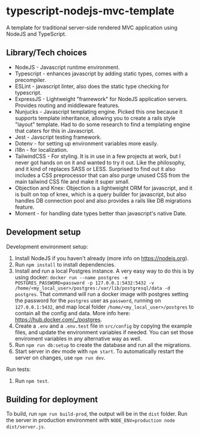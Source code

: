 # typescript-nodejs-mvc-template
A template for traditional server-side rendered MVC application using NodeJS and TypeScript.

## Library/Tech choices
- NodeJS - Javascript runtime environment.
- Typescript - enhances javascript by adding static types, comes with a precompiler.
- ESLint - javascript linter, also does the static type checking for typescript.
- ExpressJS - Lightweight "framework" for NodeJS application servers. Provides routing and middleware features.
- Nunjucks - Javascript templating engine. Picked this one because it supports template inheritance, allowing you to create a rails style "layout" template. Had to do some research to find a templating engine that caters for this in Javascript.
- Jest - Javscript testing framework.
- Dotenv - for setting up environment variables more easily.
- i18n - for localization.
- TailwindCSS - For styling. It is in use in a few projects at work, but I never got hands on on it and wanted to try it out. Like the philosophy, and it kind of replaces SASS or LESS. Surprised to find out it also includes a CSS preprocessor that can also purge unused CSS from the main tailwind CSS file and make it super small.
- Objection and Knex: Objection is a lightweight ORM for javascript, and it is built on top of knex, which is a query builder for javascript, but also handles DB connection pool and also provides a rails like DB migrations feature.
- Moment - for handling date types better than javascript's native Date.

## Development setup
Development environment setup:
1. Install NodeJS if you haven't already (more info on https://nodejs.org).
2. Run `npm install` to install dependencies.
3. Install and run a local Postgres instance. A very easy way to do this is by using docker: `docker run --name postgres -e POSTGRES_PASSWORD=password -p 127.0.0.1:5432:5432 -v /home/<my_local_user>/postgres:/var/lib/postgresql/data -d postgres`. That command will run a docker image with postgres setting the password for the `postgres` user as `password`, running on `127.0.0.1:5432`, and map local folder `/home/<my_local_user>/postgres` to contain all the config and data. More info here: https://hub.docker.com/_/postgres.
4. Create a `.env` and a `.env.test` file in `src/config` by copying the example files, and update the environment variables if needed. You can set those enviroment variables in any alternative way as well.
5. Run `npm run db:setup` to create the database and run all the migrations.
6. Start server in dev mode with `npm start`. To automatically restart the server on changes, use `npm run dev`.

Run tests:
1. Run `npm test`.

## Building for deployment
To build, run `npm run build-prod`, the output will be in the `dist` folder. Run the server in production environment with `NODE_ENV=production node dist/server.js`.

